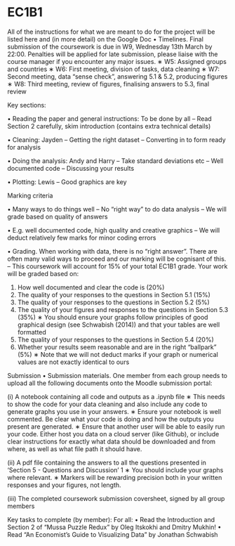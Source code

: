 # EC1B1
All of the instructions for what we are meant to do for the project will be listed here and (in more detail) on the Google Doc
• Timelines. Final submission of the coursework is due in W9, Wednesday 13th March by 22:00. Penalties will be applied for late submission, please liaise with the course manager if you encounter any major issues. 
∗ W5: Assigned groups and countries 
∗ W6: First meeting, division of tasks, data cleaning 
∗ W7: Second meeting, data “sense check”, answering 5.1 & 5.2, producing figures 
∗ W8: Third meeting, review of figures, finalising answers to 5.3, final review


Key sections:

• Reading the paper and general instructions: To be done by all
– Read Section 2 carefully, skim introduction (contains extra technical details) 

• Cleaning: Jayden
– Getting the right dataset 
– Converting in to form ready for analysis 

• Doing the analysis: Andy and Harry
– Take standard deviations etc 
– Well documented code 
– Discussing your results 

• Plotting: Lewis
– Good graphics are key 

Marking criteria

• Many ways to do things well 
– No “right way” to do data analysis 
– We will grade based on quality of answers 

• E.g. well documented code, high quality and creative graphics 
– We will deduct relatively few marks for minor coding errors

• Grading. When working with data, there is no “right answer”. There are often many valid ways
to proceed and our marking will be cognisant of this.
– This coursework will account for 15% of your total EC1B1 grade. Your work will
be graded based on:
1. How well documented and clear the code is (20%)
2. The quality of your responses to the questions in Section 5.1 (15%)
3. The quality of your responses to the questions in Section 5.2 (5%)
4. The quality of your figures and responses to the questions in Section 5.3 (35%)
∗ You should ensure your graphs follow principles of good graphical design (see Schwabish (2014)) and that your tables are well formatted
5. The quality of your responses to the questions in Section 5.4 (20%)
6. Whether your results seem reasonable and are in the right “ballpark” (5%)
∗ Note that we will not deduct marks if your graph or numerical values are not exactly
identical to ours

Submission
• Submission materials. One member from each group needs to upload all the following documents onto the Moodle submission portal: 

(i) A notebook containing all code and outputs as a .ipynb file 
∗ This needs to show the code for your data cleaning and also include any code to generate graphs you use in your answers. 
∗ Ensure your notebook is well commented. Be clear what your code is doing and how the outputs you present are generated. 
∗ Ensure that another user will be able to easily run your code. Either host you data on a cloud server (like Github), or include clear instructions for exactly what data should be downloaded and from where, as well as what file path it should have. 

(ii) A pdf file containing the answers to all the questions presented in ‘Section 5 - Questions and Discussion’ 1 
∗ You should include your graphs where relevant. 
∗ Markers will be rewarding precision both in your written responses and your figures, not length. 

(iii) The completed coursework submission coversheet, signed by all group members

Key tasks to complete (by member):
For all:
• Read the Introduction and Section 2 of “Mussa Puzzle Redux” by Oleg Itskokhi and Dmitry Mukhin! 
• Read “An Economist’s Guide to Visualizing Data” by Jonathan Schwabish

